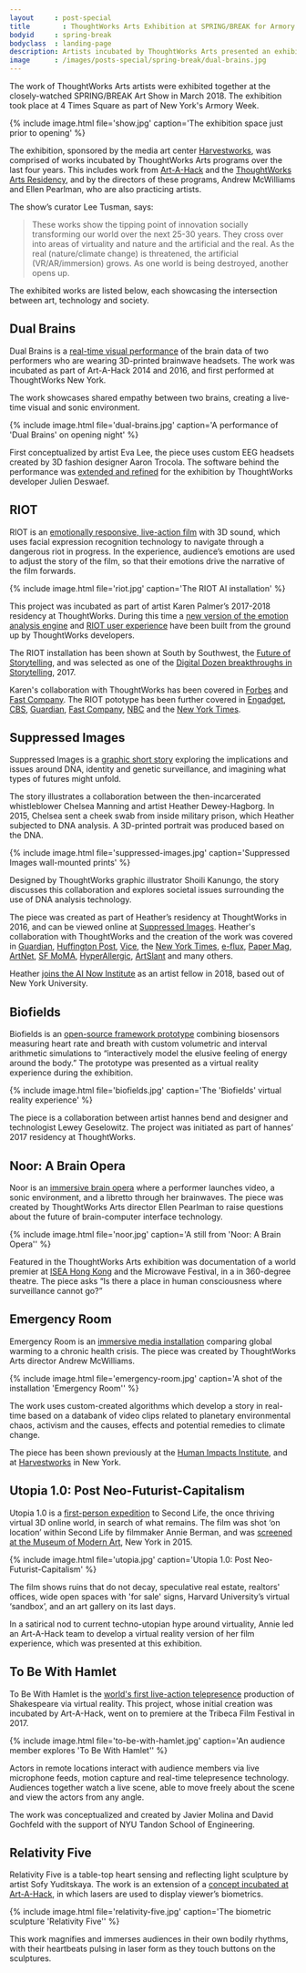 ```yaml
---
layout     : post-special
title	     : ThoughtWorks Arts Exhibition at SPRING/BREAK for Armory Week 2018
bodyid     : spring-break
bodyclass  : landing-page
description: Artists incubated by ThoughtWorks Arts presented an exhibition at SPRING/BREAK for New York's Armory Week in 2018
image      : /images/posts-special/spring-break/dual-brains.jpg
---
```

The work of ThoughtWorks Arts artists were exhibited together at the closely-watched SPRING/BREAK Art Show in March 2018. The exhibition took place at 4 Times Square as part of New York's Armory Week.

{% include image.html file='show.jpg'
   caption='The exhibition space just prior to opening' %}

The exhibition, sponsored by the media art center [Harvestworks](http://www.harvestworks.org/), was comprised of works incubated by ThoughtWorks Arts programs over the last four years. This includes work from [Art-A-Hack](https://artahack.io) and the [ThoughtWorks Arts Residency](https://thoughtworksarts.io), and by the directors of these programs, Andrew McWilliams and Ellen Pearlman, who are also practicing artists.

The show’s curator Lee Tusman, says:
> These works show the tipping point of innovation socially transforming our world over the next 25-30 years. They cross over into areas of virtuality and nature and the artificial and the real. As the real (nature/climate change) is threatened, the artificial (VR/AR/immersion) grows. As one world is being destroyed, another opens up.

The exhibited works are listed below, each showcasing the intersection between art, technology and society.

## Dual Brains
Dual Brains is a [real-time visual performance](https://artahack.io/projects/dual-brains/) of the brain data of two performers who are wearing 3D-printed brainwave headsets. The work was incubated as part of Art-A-Hack 2014 and 2016, and first performed at ThoughtWorks New York.

The work showcases shared empathy between two brains, creating a live-time visual and sonic environment.

{% include image.html file='dual-brains.jpg'
   caption='A performance of \'Dual Brains\' on opening night' %}

First conceptualized by artist Eva Lee, the piece uses custom EEG headsets created by 3D fashion designer Aaron Trocola. The software behind the performance was [extended and refined](https://github.com/thoughtworksarts/Dual_Brains) for the exhibition by ThoughtWorks developer Julien Deswaef.

## RIOT
RIOT is an [emotionally responsive, live-action film](/blog/karen-palmer-ai-residency/) with 3D sound, which uses facial expression recognition technology to navigate through a dangerous riot in progress. In the experience, audience’s emotions are used to adjust the story of the film, so that their emotions drive the narrative of the film forwards.

{% include image.html file='riot.jpg'
   caption='The RIOT AI installation' %}

This project was incubated as part of artist Karen Palmer’s 2017-2018 residency at ThoughtWorks. During this time a [new version of the emotion analysis engine](https://github.com/thoughtworksarts/EmoPy) and [RIOT user experience](https://github.com/thoughtworksarts/riot) have been built from the ground up by ThoughtWorks developers.

The RIOT installation has been shown at South by Southwest, the [Future of Storytelling](https://futureofstorytelling.org/project/riot), and was selected as one of the [Digital Dozen breakthroughs in Storytelling](http://digitaldozen.io/2017-awards/), 2017.

Karen's collaboration with ThoughtWorks has been covered in [Forbes](https://www.forbes.com/sites/katmustatea/2017/12/30/this-filmmaker-from-the-future-can-teach-you-to-channel-your-fear/) and [Fast Company](https://www.fastcompany.com/40498786/when-your-fear-is-the-remote-control). The RIOT pototype has been further covered in [Engadget](https://www.engadget.com/2017/10/13/riot-2-interactive-film-karen-palmer-interview/), [CBS](http://newyork.cbslocal.com/2017/06/16/impulse-response/), [Guardian](https://www.theguardian.com/science/blog/2017/mar/29/its-a-riot-the-stressful-ai-simulation-built-to-understand-your-emotions), [Fast Company](https://www.fastcompany.com/3066396/this-film-lets-you-know-how-you-would-handle-yourself-in-a-riot), [NBC](http://www.nbcnews.com/tech/security/facial-recognition-technology-raises-privacy-concerns-n676836) and the [New York Times](https://www.nytimes.com/2016/10/02/nyregion/storytelling-in-the-virtual-age-at-fost-fest.html).

## Suppressed Images

Suppressed Images is a [graphic short story](/projects/suppressed-images/) exploring the implications and issues around DNA, identity and genetic surveillance, and imagining what types of futures might unfold.

The story illustrates a collaboration between the then-incarcerated whistleblower Chelsea Manning and artist Heather Dewey-Hagborg. In 2015, Chelsea sent a cheek swab from inside military prison, which Heather subjected to DNA analysis. A 3D-printed portrait was produced based on the DNA.

{% include image.html file='suppressed-images.jpg'
   caption='Suppressed Images wall-mounted prints' %}

Designed by ThoughtWorks graphic illustrator Shoili Kanungo, the story discusses this collaboration and explores societal issues surrounding the use of DNA analysis technology.

The piece was created as part of Heather’s residency at ThoughtWorks in 2016, and can be viewed online at [Suppressed Images](https://suppressedimages.net/). Heather's collaboration with ThoughtWorks and the creation of the work was covered in [Guardian](https://www.theguardian.com/culture/2017/aug/03/chelsea-manning-hair-clippings-artist-portraits-dna), [Huffington Post](https://www.huffingtonpost.co.uk/entry/chelsea-manning-dna-art_us_595cf03de4b0da2c73264c1c), [Vice](https://creators.vice.com/en_us/article/ez5jgp/chelsea-manning-suppressed-images-graphic-novel), the [New York Times](https://www.nytimes.com/2017/06/30/arts/design/chelsea-manning-dna-art-show-lower-manhattan.html), [e-flux](https://conversations.e-flux.com/t/heather-dewey-hagborg-hacking-biopolitics/6045), [Paper Mag](http://www.papermag.com/artist-heather-dewey-hagborg-on-working-with-chelsea-manning-and-their-2197635582.html), [ArtNet](https://news.artnet.com/exhibitions/chelsea-manning-1041596), [SF MoMA](https://openspace.sfmoma.org/2017/03/suppressed-images-and-radical-love/), [HyperAllergic](https://hyperallergic.com/394117/chelsea-manning-heather-dewey-hagborg-fridman-gallery/), [ArtSlant](https://www.artslant.com/sf/articles/show/46776-heather-dewey-hagborg-questions-dna-as-big-data) and many others.

Heather [joins the AI Now Institute](https://ainowinstitute.org/people/heather-dewey-hagborg.html) as an artist fellow in 2018, based out of New York University.

## Biofields
Biofields is an [open-source framework prototype](/projects/biofields/) combining biosensors measuring heart rate and breath with custom volumetric and interval arithmetic simulations to “interactively model the elusive feeling of energy around the body.” The prototype was presented as a virtual reality experience during the exhibition.

{% include image.html file='biofields.jpg'
   caption='The \'Biofields\' virtual reality experience' %}

The piece is a collaboration between artist hannes bend and designer and technologist Lewey Geselowitz. The project was initiated as part of hannes’ 2017 residency at ThoughtWorks.

## Noor: A Brain Opera
Noor is an [immersive brain opera](https://creators.vice.com/en_us/article/wnpm3w/eeg-brainwave-opera-hong-kong) where a performer launches video, a sonic environment, and a libretto through her brainwaves. The piece was created by ThoughtWorks Arts director Ellen Pearlman to raise questions about the future of brain-computer interface technology.

{% include image.html file='noor.jpg'
   caption='A still from \'Noor: A Brain Opera\'' %}

Featured in the ThoughtWorks Arts exhibition was documentation of a world premier at [ISEA Hong Kong](http://isea2016.isea-international.org/) and the Microwave Festival, in a in 360-degree theatre. The piece asks “Is there a place in human consciousness where surveillance cannot go?”

## Emergency Room
Emergency Room is an [immersive media installation](https://jahya.net/works/emergency-room/) comparing global warming to a chronic health crisis. The piece was created by ThoughtWorks Arts director Andrew McWilliams.

{% include image.html file='emergency-room.jpg'
   caption='A shot of the installation \'Emergency Room\'' %}

The work uses custom-created algorithms which develop a story in real-time based on a databank of video clips related to planetary environmental chaos, activism and the causes, effects and potential remedies to climate change.

The piece has been shown previously at the [Human Impacts Institute](https://www.humanimpactsinstitute.org/cca2017), and at [Harvestworks](http://www.harvestworks.org/calls-to-action/) in New York.

## Utopia 1.0: Post Neo-Futurist-Capitalism
Utopia 1.0  is a [first-person expedition](https://artahack.io/projects/utopia/) to Second Life, the once thriving virtual 3D online world, in search of what remains. The film was shot ‘on location’ within Second Life by filmmaker Annie Berman, and was [screened at the Museum of Modern Art](https://www.moma.org/calendar/events/1806), New York in 2015.

{% include image.html file='utopia.jpg'
   caption='Utopia 1.0: Post Neo-Futurist-Capitalism' %}

The film shows ruins that do not decay, speculative real estate, realtors' offices, wide open spaces with 'for sale' signs, Harvard University’s virtual ‘sandbox’, and an art gallery on its last days.

In a satirical nod to current techno-utopian hype around virtuality, Annie led an Art-A-Hack team to develop a virtual reality version of her film experience, which was presented at this exhibition.

## To Be With Hamlet
To Be With Hamlet is the [world's first live-action telepresence](https://artahack.io/projects/hamlet-vr/) production of Shakespeare via virtual reality. This project, whose initial creation was incubated by Art-A-Hack, went on to premiere at the Tribeca Film Festival in 2017.

{% include image.html file='to-be-with-hamlet.jpg'
   caption='An audience member explores \'To Be With Hamlet\'' %}

Actors in remote locations interact with audience members via live microphone feeds, motion capture and real-time telepresence technology. Audiences together watch a live scene, able to move freely about the scene and view the actors from any angle.

The work was conceptualized and created by Javier Molina and David Gochfeld with the support of NYU Tandon School of Engineering.

## Relativity Five
Relativity Five is a table-top heart sensing and reflecting light sculpture by artist Sofy Yuditskaya. The work is an extension of a [concept incubated at Art-A-Hack](https://artahack.io/projects/aurora-borealis/), in which lasers are used to display viewer’s biometrics.

{% include image.html file='relativity-five.jpg'
   caption='The biometric sculpture \'Relativity Five\'' %}

This work magnifies and immerses audiences in their own bodily rhythms, with their heartbeats pulsing in laser form as they touch buttons on the sculptures.
